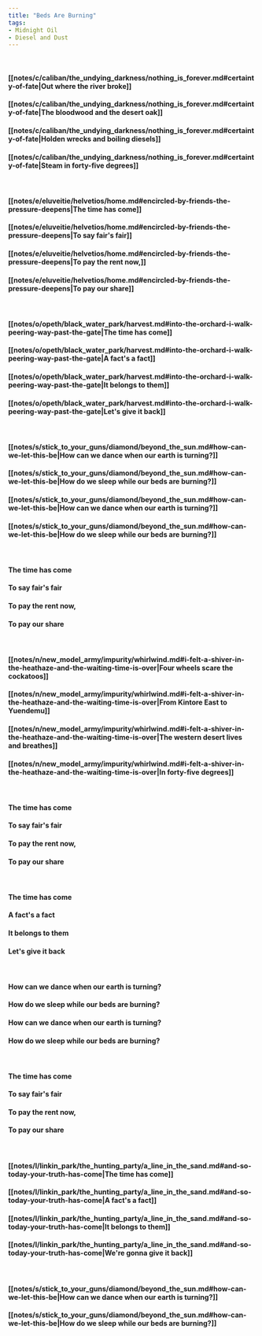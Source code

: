 ```yaml
---
title: "Beds Are Burning"
tags:
- Midnight Oil
- Diesel and Dust
---
```

&nbsp;
#### [[notes/c/caliban/the_undying_darkness/nothing_is_forever.md#certainty-of-fate|Out where the river broke]]
#### [[notes/c/caliban/the_undying_darkness/nothing_is_forever.md#certainty-of-fate|The bloodwood and the desert oak]]
#### [[notes/c/caliban/the_undying_darkness/nothing_is_forever.md#certainty-of-fate|Holden wrecks and boiling diesels]]
#### [[notes/c/caliban/the_undying_darkness/nothing_is_forever.md#certainty-of-fate|Steam in forty-five degrees]]
&nbsp;
#### [[notes/e/eluveitie/helvetios/home.md#encircled-by-friends-the-pressure-deepens|The time has come]]
#### [[notes/e/eluveitie/helvetios/home.md#encircled-by-friends-the-pressure-deepens|To say fair's fair]]
#### [[notes/e/eluveitie/helvetios/home.md#encircled-by-friends-the-pressure-deepens|To pay the rent now,]]
#### [[notes/e/eluveitie/helvetios/home.md#encircled-by-friends-the-pressure-deepens|To pay our share]]
&nbsp;
#### [[notes/o/opeth/black_water_park/harvest.md#into-the-orchard-i-walk-peering-way-past-the-gate|The time has come]]
#### [[notes/o/opeth/black_water_park/harvest.md#into-the-orchard-i-walk-peering-way-past-the-gate|A fact's a fact]]
#### [[notes/o/opeth/black_water_park/harvest.md#into-the-orchard-i-walk-peering-way-past-the-gate|It belongs to them]]
#### [[notes/o/opeth/black_water_park/harvest.md#into-the-orchard-i-walk-peering-way-past-the-gate|Let's give it back]]
&nbsp;
#### [[notes/s/stick_to_your_guns/diamond/beyond_the_sun.md#how-can-we-let-this-be|How can we dance when our earth is turning?]]
#### [[notes/s/stick_to_your_guns/diamond/beyond_the_sun.md#how-can-we-let-this-be|How do we sleep while our beds are burning?]]
#### [[notes/s/stick_to_your_guns/diamond/beyond_the_sun.md#how-can-we-let-this-be|How can we dance when our earth is turning?]]
#### [[notes/s/stick_to_your_guns/diamond/beyond_the_sun.md#how-can-we-let-this-be|How do we sleep while our beds are burning?]]
&nbsp;
#### The time has come
#### To say fair's fair
#### To pay the rent now,
#### To pay our share
&nbsp;
#### [[notes/n/new_model_army/impurity/whirlwind.md#i-felt-a-shiver-in-the-heathaze-and-the-waiting-time-is-over|Four wheels scare the cockatoos]]
#### [[notes/n/new_model_army/impurity/whirlwind.md#i-felt-a-shiver-in-the-heathaze-and-the-waiting-time-is-over|From Kintore East to Yuendemu]]
#### [[notes/n/new_model_army/impurity/whirlwind.md#i-felt-a-shiver-in-the-heathaze-and-the-waiting-time-is-over|The western desert lives and breathes]]
#### [[notes/n/new_model_army/impurity/whirlwind.md#i-felt-a-shiver-in-the-heathaze-and-the-waiting-time-is-over|In forty-five degrees]]
&nbsp;
#### The time has come
#### To say fair's fair
#### To pay the rent now,
#### To pay our share
&nbsp;
#### The time has come
#### A fact's a fact
#### It belongs to them
#### Let's give it back
&nbsp;
#### How can we dance when our earth is turning?
#### How do we sleep while our beds are burning?
#### How can we dance when our earth is turning?
#### How do we sleep while our beds are burning?
&nbsp;
#### The time has come
#### To say fair's fair
#### To pay the rent now,
#### To pay our share
&nbsp;
#### [[notes/l/linkin_park/the_hunting_party/a_line_in_the_sand.md#and-so-today-your-truth-has-come|The time has come]]
#### [[notes/l/linkin_park/the_hunting_party/a_line_in_the_sand.md#and-so-today-your-truth-has-come|A fact's a fact]]
#### [[notes/l/linkin_park/the_hunting_party/a_line_in_the_sand.md#and-so-today-your-truth-has-come|It belongs to them]]
#### [[notes/l/linkin_park/the_hunting_party/a_line_in_the_sand.md#and-so-today-your-truth-has-come|We're gonna give it back]]
&nbsp;
#### [[notes/s/stick_to_your_guns/diamond/beyond_the_sun.md#how-can-we-let-this-be|How can we dance when our earth is turning?]]
#### [[notes/s/stick_to_your_guns/diamond/beyond_the_sun.md#how-can-we-let-this-be|How do we sleep while our beds are burning?]]
